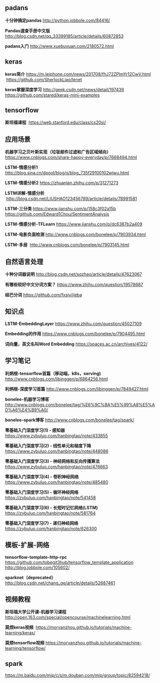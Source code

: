 
padans
-----------------------------------


**十分钟搞定pandas**  http://python.jobbole.com/84416/

**Pandas速查手册中文版** http://blog.csdn.net/qq_33399185/article/details/60872853

**padans入门** http://www.xuebuyuan.com/2180572.html


keras
-------------------------------

**keras简介** https://m.leiphone.com/news/201708/fhJ72ZPlmYr12CwV.html  https://github.com/SherlockLiao/lenet

**keras掌握深度学习** http://geek.csdn.net/news/detail/197439 https://github.com/stared/keras-mini-examples

tensorflow
------------------------------
**斯坦福课程**  https://web.stanford.edu/class/cs20si/


应用场景
-----------------------------------

**机器学习之贝叶斯实现（垃圾邮件过滤和广告区域倾向）** https://www.cnblogs.com/share-happy-everyday/p/7668494.html

**LSTM-情感分析1** http://blog.sina.cn/dpool/blog/s/blog_735f29100102wjwu.html

**LSTM-情感分析2** https://zhuanlan.zhihu.com/p/31271273

**LSTM详解-情感分析**  http://blog.csdn.net/LIUSHAO123456789/article/details/78991581

**LSTM-三分类** https://www.jianshu.com/p/158c3f02a15b   https://github.com/Edward1Chou/SentimentAnalysis

**LSTM-情感分析-TFLearn**  https://www.jianshu.com/p/dc6387b2a409

**LSTM-电影负面检测** http://www.cnblogs.com/bonelee/p/7903934.html

**LSTM-多层**  http://www.cnblogs.com/bonelee/p/7903145.html


自然语言处理
--------------------------

**十种分词器说明**  http://blog.csdn.net/sqzhao/article/details/47623067

**有哪些较好中文分词方案？** https://www.zhihu.com/question/19578687

**结巴分词** https://github.com/fxsjy/jieba


知识点
--------------------------

**LSTM-EmbeddingLayer** https://www.zhihu.com/question/45027109

**Embedding的作用** https://www.cnblogs.com/bonelee/p/7904495.html

**词向量，英文名叫Word Embedding**  https://spaces.ac.cn/archives/4122/



学习笔记
--------------------------
**利炳根-tensorflow首篇（移动端，k8s，serving)** http://www.cnblogs.com/libinggen/p/6864256.html

**利炳根-深度学习首篇** http://www.cnblogs.com/libinggen/p/7849427.html

**bonelee-机器学习博客** http://www.cnblogs.com/bonelee/tag/%E6%9C%BA%E5%99%A8%E5%AD%A6%E4%B9%A0/

**bonelee-spark博客** http://www.cnblogs.com/bonelee/tag/spark/

**零基础入门深度学习(1) - 感知器**  https://www.zybuluo.com/hanbingtao/note/433855

**零基础入门深度学习(2) - 线性单元和梯度下降**  https://www.zybuluo.com/hanbingtao/note/448086

**零基础入门深度学习(3) - 神经网络和反向传播算法**  https://www.zybuluo.com/hanbingtao/note/476663

**零基础入门深度学习(4) - 卷积神经网络**  https://www.zybuluo.com/hanbingtao/note/485480

**零基础入门深度学习(5) - 循环神经网络**  https://zybuluo.com/hanbingtao/note/541458

**零基础入门深度学习(6) - 长短时记忆网络(LSTM)** https://zybuluo.com/hanbingtao/note/581764

**零基础入门深度学习(7) - 递归神经网络** https://zybuluo.com/hanbingtao/note/626300



模板-扩展-网络
--------------------------

**tensorflow-template-http-rpc** https://github.com/tobegit3hub/tensorflow_template_application
http://blog.jobbole.com/105602/

**sparknet（deprecated）**  http://blog.csdn.net/chang_ge/article/details/52687461


视频教程
--------------------------

**斯坦福大学公开课-机器学习课程** http://open.163.com/special/opencourse/machinelearning.html

**莫烦keras视频**  https://morvanzhou.github.io/tutorials/machine-learning/keras/

**莫烦tensorflow视频** https://morvanzhou.github.io/tutorials/machine-learning/tensorflow/

spark
--------------------------

https://m.baidu.com/mip/c/s/m.douban.com/mip/group/topic/82594218/


